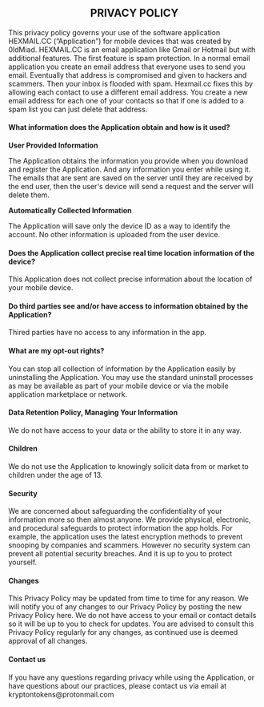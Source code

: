 <h2 style="text-align: center;">PRIVACY POLICY</h2> 
<p></p> 
<p>This privacy policy governs your use of the software application HEXMAIL.CC (“Application”) for mobile devices that was created by 0ldMiad. HEXMAIL.CC is an email application like Gmail or Hotmail but with additional features. The first feature is spam protection. In a normal email application you create an email address that everyone uses to send you email. Eventually that address is compromised and given to hackers and scammers. Then your inbox is flooded with spam. Hexmail.cc fixes this by allowing each contact to use a different email address. You create a new email address for each one of your contacts so that if one is added to a spam list you can just delete that address.</p> 

<h4>What information does the Application obtain and how is it used?</h4> 

<p><strong>User Provided Information</strong></p> 
<p>The Application obtains the information you provide when you download and register the Application. And any information you enter while using it. The emails that are sent are saved on the server until they are received by the end user, then the user's device will send a request and the server will delete them.</p>

<p><strong>Automatically Collected Information</strong></p> 
<p>The Application will save only the device ID as a way to identify the account. No other information is uploaded from the user device.</p>

<h4>Does the Application collect precise real time location information of the device?</h4> 
<p>This Application does not collect precise information about the location of your mobile device.</p> 

<h4>Do third parties see and/or have access to information obtained by the Application?</h4> 
<p>Thired parties have no access to any information in the app.</p> 

<h4>What are my opt-out rights?</h4> 
<p></p> 
<p>You can stop all collection of information by the Application easily by uninstalling the Application. You may use the standard uninstall processes as may be available as part of your mobile device or via the mobile application marketplace or network.</p> 

<h4><strong>Data Retention Policy, Managing Your Information</strong></h4> 
<p>We do not have access to your data or the ability to store it in any way.</p>  

<h4><strong>Children</strong></h4> 
<p>We do not use the Application to knowingly solicit data from or market to children under the age of 13.</p> 

<h4><strong>Security</strong></h4> 
<p>We are concerned about safeguarding the confidentiality of your information more so then almost anyone. We provide physical, electronic, and procedural safeguards to protect information the app holds. For example, the application uses the latest encryption methods to prevent snooping by companies and scammers. However no security system can prevent all potential security breaches. And it is up to you to protect yourself.</p> 

<h4><strong>Changes</strong></h4> 
<p>This Privacy Policy may be updated from time to time for any reason. We will notify you of any changes to our Privacy Policy by posting the new Privacy Policy here. We do not have access to your email or contact details so it will be up to you to check for updates. You are advised to consult this Privacy Policy regularly for any changes, as continued use is deemed approval of all changes.</p> 

<h4><strong>Contact us</strong></h4> 
<p>If you have any questions regarding privacy while using the Application, or have questions about our practices, please contact us via email at kryptontokens@protonmail.com</p>
